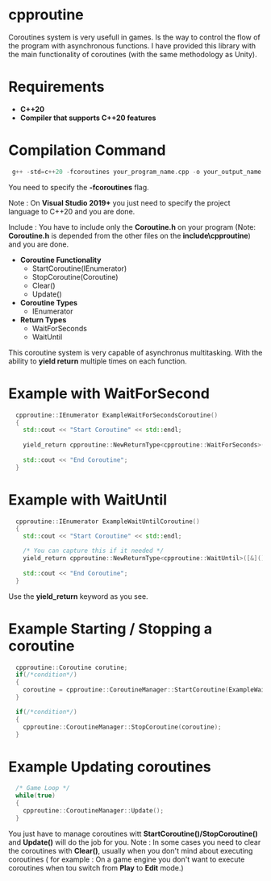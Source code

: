 # cpproutine

Coroutines system is very usefull in games. Is the way to control the flow of the program with asynchronous functions. I have provided this library with the main functionality of coroutines (with the same methodology as Unity).

# Requirements
* **C++20**
* **Compiler that supports C++20 features**

# Compilation Command
``` cpp
 g++ -std=c++20 -fcoroutines your_program_name.cpp -o your_output_name
```
You need to specify the **-fcoroutines** flag.

Note : On **Visual Studio 2019+** you just need to specify the project language to C++20 and you are done.

Include : You have to include only the **Coroutine.h** on your program (Note: **Coroutine.h** is depended from the other files on the **include\cpproutine**) and you are done.

* **Coroutine Functionality**
  * StartCoroutine(IEnumerator)
  * StopCoroutine(Coroutine)
  * Clear()
  * Update()
* **Coroutine Types**
  * IEnumerator
* **Return Types**
  * WaitForSeconds
  * WaitUntil

This coroutine system is very capable of asynchronus multitasking. With the ability to **yield return** multiple times on each function.

# Example with WaitForSecond

``` cpp
  cpproutine::IEnumerator ExampleWaitForSecondsCoroutine()
  {
    std::cout << "Start Coroutine" << std::endl;
  
    yield_return cpproutine::NewReturnType<cpproutine::WaitForSeconds>(/*seconds*/);
  
    std::cout << "End Coroutine";
  }
```
# Example with WaitUntil

``` cpp
  cpproutine::IEnumerator ExampleWaitUntilCoroutine()
  {
    std::cout << "Start Coroutine" << std::endl;

    /* You can capture this if it needed */
    yield_return cpproutine::NewReturnType<cpproutine::WaitUntil>([&]() -> bool { return  /*condition*/; });
  
    std::cout << "End Coroutine";
  }
```

Use the **yield_return** keyword as you see.

# Example Starting / Stopping a coroutine

``` cpp
  cpproutine::Coroutine corutine;
  if(/*condition*/)
  {
    coroutine = cpproutine::CoroutineManager::StartCoroutine(ExampleWaitUntilCoroutine());
  }

  if(/*condition*/)
  {
    cpproutine::CoroutineManager::StopCoroutine(coroutine);
  }
```

# Example Updating coroutines

``` cpp
  /* Game Loop */
  while(true)
  {
    cpproutine::CoroutineManager::Update();
  }
```

You just have to manage coroutines witt **StartCoroutine()/StopCoroutine()** and **Update()** will do the job for you.
Note : In some cases you need to clear the coroutines with **Clear()**, usually when you don't mind about executing coroutines ( for example : On a game engine you don't want to execute coroutines when tou switch from **Play** to **Edit** mode.)